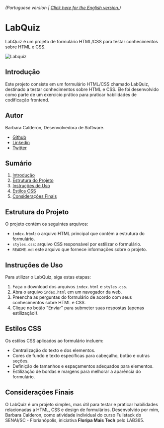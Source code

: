 _(Portuguese version | [Click here for the English version.](https://github.com/barbaracalderon/labquiz/blob/main/README-en.md))_

# LabQuiz

LabQuiz é um projeto de formulário HTML/CSS para testar conhecimentos sobre HTML e CSS.

![Labquiz](labquiz.png)

## Introdução

Este projeto consiste em um formulário HTML/CSS chamado LabQuiz, destinado a testar conhecimentos sobre HTML e CSS. Ele foi desenvolvido como parte de um exercício prático para praticar habilidades de codificação frontend.

## Autor

Barbara Calderon, Desenvolvedora de Software.

- [Github](https://www.github.com/barbaracalderon)
- [Linkedin](https://www.linkedin.com/in/barbaracalderondev/?locale=en_US)
- [Twitter](https://www.x.com/bederoni)

## Sumário

1. [Introdução](#introdução)
2. [Estrutura do Projeto](#estrutura-do-projeto)
3. [Instruções de Uso](#instruções-de-uso)
4. [Estilos CSS](#estilos-css)
5. [Considerações Finais](#considerações-finais)

## Estrutura do Projeto

O projeto contém os seguintes arquivos:

- `index.html`: o arquivo HTML principal que contém a estrutura do formulário.
- `styles.css`: arquivo CSS responsável por estilizar o formulário.
- `README.md`: este arquivo que fornece informações sobre o projeto.

## Instruções de Uso

Para utilizar o LabQuiz, siga estas etapas:

1. Faça o download dos arquivos `index.html` e `styles.css`.
2. Abra o arquivo `index.html` em um navegador da web.
3. Preencha as perguntas do formulário de acordo com seus conhecimentos sobre HTML e CSS.
4. Clique no botão "Enviar" para submeter suas respostas (apenas estilização!).

## Estilos CSS

Os estilos CSS aplicados ao formulário incluem:

- Centralização do texto e dos elementos.
- Cores de fundo e texto específicas para cabeçalho, botão e outras seções.
- Definição de tamanhos e espaçamentos adequados para elementos.
- Estilização de bordas e margens para melhorar a aparência do formulário.

## Considerações Finais

O LabQuiz é um projeto simples, mas útil para testar e praticar habilidades relacionadas a HTML, CSS e design de formulários. Desenvolvido por mim, Barbara Calderon, como atividade individual do curso Fullstack do SENAI/SC - Florianópolis, iniciativa **Floripa Mais Tech** pelo LAB365.
